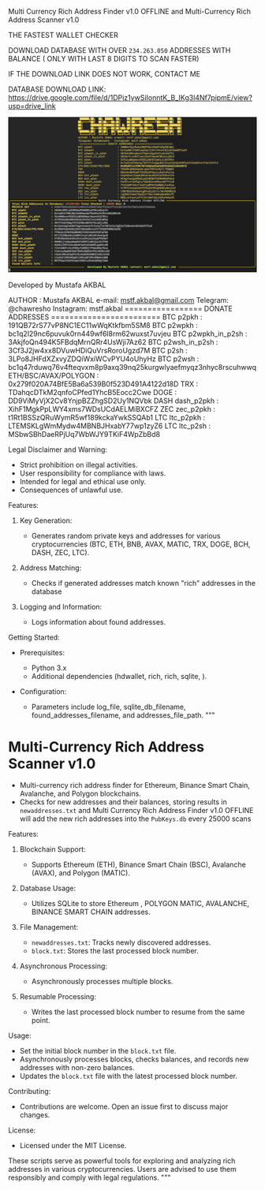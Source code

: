  Multi Currency Rich Address Finder v1.0 OFFLINE  and  Multi-Currency Rich Address Scanner v1.0 

 
THE FASTEST WALLET CHECKER


DOWNLOAD DATABASE WITH OVER `234.263.050`  ADDRESSES WITH BALANCE ( ONLY WITH LAST 8 DIGITS TO SCAN FASTER)

IF THE DOWNLOAD LINK DOES NOT WORK, CONTACT ME

DATABASE DOWNLOAD LINK: https://drive.google.com/file/d/1DPjz1ywSiIonntK_B_IKg3l4Nf7pipmE/view?usp=drive_link

![Alt text](https://github.com/chawresh/Multi-Currency-Rich-Address-Finder-v1.0/blob/fd81b6ff20e870f93960c13290684c81a3df0eef/screenshot.png)


Developed by Mustafa AKBAL 



 AUTHOR : Mustafa AKBAL e-mail: mstf.akbal@gmail.com 
 Telegram: @chawresho   Instagram: mstf.akbal
  ================= DONATE ADDRESSES ========================
 BTC p2pkh                : 191QB72rS77vP8NC1EC11wWqKtkfbm5SM8
 BTC p2wpkh               : bc1q2l29nc6puvuk0rn449wf6l8rm62wuxst7uvjeu
 BTC p2wpkh_in_p2sh       : 3AkjfoQn494K5FBdqMrnQRr4UsWji7Az62
 BTC p2wsh_in_p2sh        : 3Cf3J2jw4xx8DVuwHDiQuVrsRoroUgzd7M
 BTC p2sh                 : 3LPo8JHFdXZxvyZDQiWxiWCvPYU4oUhyHz
 BTC p2wsh                : bc1q47rduwq76v4fteqvxm8p9axq39nq25kurgwlyaefmyqz3nhyc8rscuhwwq
 ETH/BSC/AVAX/POLYGON     : 0x279f020A74BfE5Ba6a539B0f523D491A4122d18D
 TRX                      : TDahqcDTkM2qnfoCPfed1YhcB5Eocc2Cwe
 DOGE                     : DD9ViMyVjX2Cv8YnjpBZZhgSD2Uy1NQVbk
 DASH dash_p2pkh          : XihF1MgkPpLWY4xms7WDsUCdAELMiBXCFZ
 ZEC zec_p2pkh            : t1Rt1BSSzQRuWymR5wf189kckaYwkSSQAb1
 LTC ltc_p2pkh            : LTEMSKLgWmMydw4MBNBJHxabY77wp1zyZ6
 LTC ltc_p2sh             : MSbwSBhDaeRPjUq7WbWJY9TKiF4WpZbBd8

Legal Disclaimer and Warning:
- Strict prohibition on illegal activities.
- User responsibility for compliance with laws.
- Intended for legal and ethical use only.
- Consequences of unlawful use.

Features:
1. Key Generation:
   - Generates random private keys and addresses for various cryptocurrencies (BTC, ETH, BNB, AVAX, MATIC, TRX, DOGE, BCH, DASH, ZEC, LTC).
   
2. Address Matching:
   - Checks if generated addresses match known "rich" addresses in the database

3. Logging and Information:
   - Logs information about found addresses.

Getting Started:
- Prerequisites:
  - Python 3.x
  - Additional dependencies (hdwallet, rich, rich, sqlite, ).


- Configuration:
  - Parameters include log_file, sqlite_db_filename, found_addresses_filename, and addresses_file_path.
"""

# Multi-Currency Rich Address Scanner v1.0


- Multi-currency rich address finder for Ethereum, Binance Smart Chain, Avalanche, and Polygon blockchains.
- Checks for new addresses and their balances, storing results in `newaddresses.txt` and  Multi Currency Rich Address Finder v1.0 OFFLINE will add the new rich addresses into the `PubKeys.db` every 25000 scans

Features:
1. Blockchain Support:
   - Supports Ethereum (ETH), Binance Smart Chain (BSC), Avalanche (AVAX), and Polygon (MATIC).

2. Database Usage:
   - Utilizes SQLite to store Ethereum , POLYGON MATIC, AVALANCHE, BINANCE SMART CHAIN addresses.

3. File Management:
   - `newaddresses.txt`: Tracks newly discovered addresses.
   - `block.txt`: Stores the last processed block number.

4. Asynchronous Processing:
   - Asynchronously processes multiple blocks.

5. Resumable Processing:
   - Writes the last processed block number to resume from the same point.

Usage:
- Set the initial block number in the `block.txt` file.
- Asynchronously processes blocks, checks balances, and records new addresses with non-zero balances.
- Updates the `block.txt` file with the latest processed block number.

Contributing:
- Contributions are welcome. Open an issue first to discuss major changes.

License:
- Licensed under the MIT License.



These scripts serve as powerful tools for exploring and analyzing rich addresses in various cryptocurrencies. Users are advised to use them responsibly and comply with legal regulations.
"""
